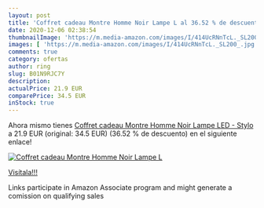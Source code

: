 ```yaml
---
layout: post
title: 'Coffret cadeau Montre Homme Noir Lampe L al 36.52 % de descuento'
date: 2020-12-06 02:38:54
thumbnailImage: 'https://m.media-amazon.com/images/I/414UcRNnTcL._SL200_.jpg'
images: [ 'https://m.media-amazon.com/images/I/414UcRNnTcL._SL200_.jpg' ]
comments: true
category: ofertas
author: ring
slug: B01N9RJC7Y
description:
actualPrice: 21.9 EUR
comparePrice: 34.5 EUR
inStock: true
---
```


Ahora mismo tienes [Coffret cadeau Montre Homme Noir Lampe LED - Stylo](https://www.amazon.fr/dp/B01N9RJC7Y/?tag=tolees0d-21) a 21.9 EUR (original: 34.5 EUR) (36.52 %  de descuento) en el siguiente enlace!

[![Coffret cadeau Montre Homme Noir Lampe L](https://m.media-amazon.com/images/I/414UcRNnTcL._SL200_.jpg)](https://www.amazon.fr/dp/B01N9RJC7Y/?tag=tolees0d-21)

[Visítala!!!](https://www.amazon.fr/dp/B01N9RJC7Y/?tag=tolees0d-21)

Links participate in Amazon Associate program and might generate a comission on qualifying sales

